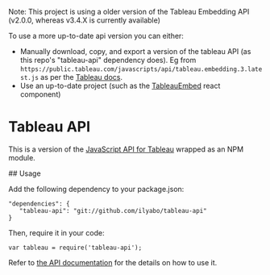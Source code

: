 Note: This project is using a older version of the Tableau Embedding API (v2.0.0, whereas v3.4.X is currently available)

To use a more up-to-date api version you can either:
* Manually download, copy, and export a version of the tableau API (as this repo's "tableau-api" dependency does). Eg from `https://public.tableau.com/javascripts/api/tableau.embedding.3.latest.js` as per the [Tableau docs](https://help.tableau.com/current/api/embedding_api/en-us/docs/embedding_api_get.html).
* Use an up-to-date project (such as the [TableauEmbed](https://github.com/stoddabr/react-tableau-embed-live) react component)

# Tableau API

This is a version of the 
[JavaScript API for Tableau](http://www.tableau.com/new-features/javascript-api) 
wrapped as an NPM module.

## Usage 

Add the following dependency to your package.json: 

    "dependencies": {
       "tableau-api": "git://github.com/ilyabo/tableau-api"
    }


Then, require it in your code:

    var tableau = require('tableau-api');
    
    
Refer to [the API documentation](http://onlinehelp.tableau.com/current/api/js_api/en-us/help.htm)
for the details on how to use it.
